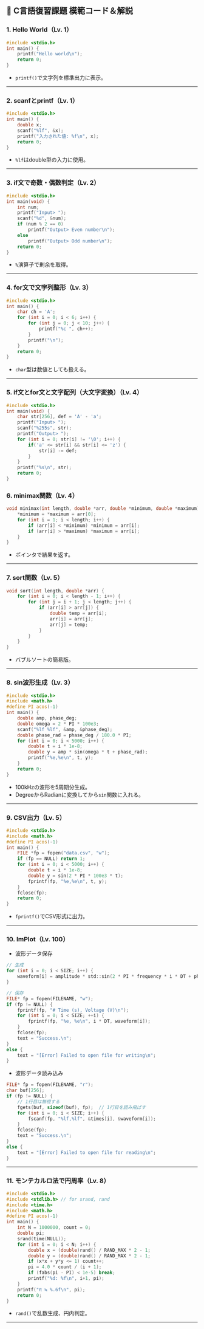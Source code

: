 ## 🧠 C言語復習課題 模範コード＆解説

### 1. Hello World（Lv. 1）
```c
#include <stdio.h>
int main() {
    printf("Hello world\n");
    return 0;
}
```
- `printf()`で文字列を標準出力に表示。

---

### 2. scanfとprintf（Lv. 1）
```c
#include <stdio.h>
int main() {
    double x;
    scanf("%lf", &x);
    printf("入力された値: %f\n", x);
    return 0;
}
```
- `%lf`はdouble型の入力に使用。

---

### 3. if文で奇数・偶数判定（Lv. 2）
```c
#include <stdio.h>
int main(void) {
    int num;
    printf("Input> ");
    scanf("%d", &num);
    if (num % 2 == 0)
        printf("Output> Even number\n");
    else
        printf("Output> Odd number\n");
    return 0;
}
```
- `%`演算子で剰余を取得。

---

### 4. for文で文字列整形（Lv. 3）
```c
#include <stdio.h>
int main() {
    char ch = 'A';
    for (int i = 0; i < 6; i++) {
        for (int j = 0; j < 10; j++) {
            printf("%c ", ch++);
        }
        printf("\n");
    }
    return 0;
}
```
- `char`型は数値としても扱える。

---

### 5. if文とfor文と文字配列（大文字変換）（Lv. 4）
```c
#include <stdio.h>
int main(void) {
    char str[256], def = 'A' - 'a';
    printf("Input> ");
    scanf("%255s", str);
    printf("Output> ");
    for (int i = 0; str[i] != '\0'; i++) {
        if('a' <= str[i] && str[i] <= 'z') {
            str[i] -= def;
        }
    }
    printf("%s\n", str);
    return 0;
}
```
### 6. minimax関数（Lv. 4）
```c
void minimax(int length, double *arr, double *minimum, double *maximum) {
    *minimum = *maximum = arr[0];
    for (int i = 1; i < length; i++) {
        if (arr[i] < *minimum) *minimum = arr[i];
        if (arr[i] > *maximum) *maximum = arr[i];
    }
}
```
- ポインタで結果を返す。

---

### 7. sort関数（Lv. 5）
```c
void sort(int length, double *arr) {
    for (int i = 0; i < length - 1; i++) {
        for (int j = i + 1; j < length; j++) {
            if (arr[i] > arr[j]) {
                double temp = arr[i];
                arr[i] = arr[j];
                arr[j] = temp;
            }
        }
    }
}
```
- バブルソートの簡易版。

---

### 8. sin波形生成（Lv. 3）
```c
#include <stdio.h>
#include <math.h>
#define PI acos(-1)
int main() {
    double amp, phase_deg;
    double omega = 2 * PI * 100e3;
    scanf("%lf %lf", &amp, &phase_deg);
    double phase_rad = phase_deg / 180.0 * PI;
    for (int i = 0; i < 5000; i++) {
        double t = i * 1e-8;
        double y = amp * sin(omega * t + phase_rad);
        printf("%e,%e\n", t, y);
    }
    return 0;
}
```
- 100kHzの波形を5周期分生成。
- DegreeからRadianに変換してから`sin`関数に入れる。

---

### 9. CSV出力（Lv. 5）
```c
#include <stdio.h>
#include <math.h>
#define PI acos(-1)
int main() {
    FILE *fp = fopen("data.csv", "w");
    if (fp == NULL) return 1;
    for (int i = 0; i < 5000; i++) {
        double t = i * 1e-8;
        double y = sin(2 * PI * 100e3 * t);
        fprintf(fp, "%e,%e\n", t, y);
    }
    fclose(fp);
    return 0;
}
```
- `fprintf()`でCSV形式に出力。
---
### 10. ImPlot（Lv. 100）
- 波形データ保存
```c
// 生成
for (int i = 0; i < SIZE; i++) {
    waveform[i] = amplitude * std::sin(2 * PI * frequency * i * DT + phase_rad);
}

// 保存
FILE* fp = fopen(FILENAME, "w");
if (fp != NULL) {
    fprintf(fp, "# Time (s), Voltage (V)\n");
    for (int i = 0; i < SIZE; ++i) {
        fprintf(fp, "%e, %e\n", i * DT, waveform[i]);
    }
    fclose(fp);
    text = "Success.\n";
}
else {
    text = "[Error] Failed to open file for writing\n";
}
```
- 波形データ読み込み
```c
FILE* fp = fopen(FILENAME, "r");
char buf[256];
if (fp != NULL) {
    // 1行目は無視する
    fgets(buf, sizeof(buf), fp);  // 1行目を読み飛ばす
    for (int i = 0; i < SIZE; i++) {
        fscanf(fp, "%lf,%lf", &times[i], &waveform[i]);
    }
    fclose(fp);
    text = "Success.\n";
}
else {
    text = "[Error] Failed to open file for reading\n";
}
```
---

### 11. モンテカルロ法で円周率（Lv. 8）
```c
#include <stdio.h>
#include <stdlib.h> // for srand, rand
#include <time.h>
#include <math.h>
#define PI acos(-1)
int main() {
    int N = 1000000, count = 0;
    double pi;
    srand(time(NULL));
    for (int i = 0; i < N; i++) {
        double x = (double)rand() / RAND_MAX * 2 - 1;
        double y = (double)rand() / RAND_MAX * 2 - 1;
        if (x*x + y*y <= 1) count++;
        pi = 4.0 * count / (i + 1);
        if (fabs(pi - PI) < 1e-5) break;
        printf("%d: %f\n", i+1, pi);
    }
    printf("π ≒ %.6f\n", pi);
    return 0;
}
```
- `rand()`で乱数生成、円内判定。

---
